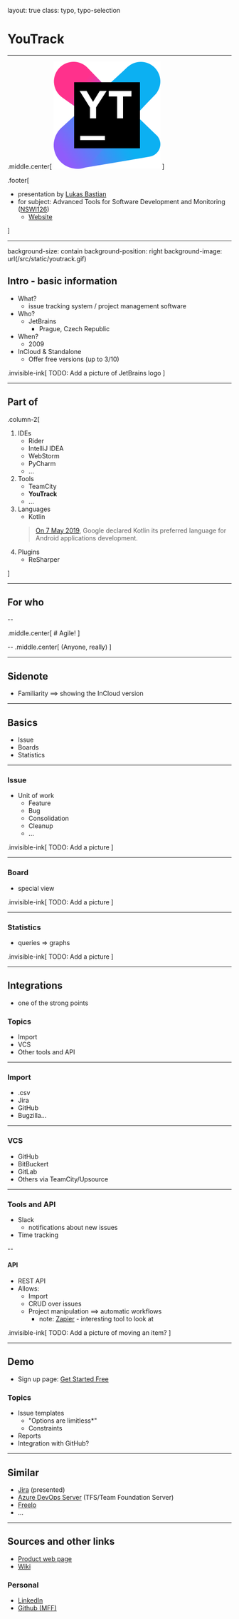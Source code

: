 layout: true
class: typo, typo-selection

# YouTrack

---

.middle.center[
    ![logo](/src/static/youtrack.png)
]

.footer[

- presentation by [Lukas Bastian](https://github.com/bastianluk/)
- for subject: Advanced Tools for Software Development and Monitoring ([NSWI126](https://is.cuni.cz/studium/predmety/index.php?do=predmet&kod=NSWI126))
  - [Website](https://d3s.mff.cuni.cz/cz/teaching/nswi126/)

]

---
background-size: contain
background-position: right
background-image: url(/src/static/youtrack.gif)

## Intro - basic information

- What?
  - issue tracking system / project management software
- Who?
  - JetBrains
    - Prague, Czech Republic
- When?
  - 2009
- InCloud & Standalone
  - Offer free versions (up to 3/10)

.invisible-ink[
    TODO: Add a picture of JetBrains logo
]



---

## Part of

.column-2[

1. IDEs
   - Rider
   - IntelliJ IDEA
   - WebStorm
   - PyCharm
   - ...
1. Tools
   - TeamCity
   - **YouTrack**
   - ...
1. Languages
   - Kotlin
   > [On 7 May 2019](https://techcrunch.com/2019/05/07/kotlin-is-now-googles-preferred-language-for-android-app-development/), Google declared Kotlin its preferred language for Android applications development.
1. Plugins
   - ReSharper

]

---

## For who

--

.middle.center[
    # Agile!
]

--
.middle.center[
    (Anyone, really)
]

---

## Sidenote

- Familiarity ==> showing the InCloud version

---

## Basics

- Issue
- Boards
- Statistics

---

### Issue

- Unit of work
  - Feature
  - Bug
  - Consolidation
  - Cleanup
  - ...

.invisible-ink[
    TODO: Add a picture
]

---

### Board

- special view

.invisible-ink[
    TODO: Add a picture
]

---

### Statistics

- queries => graphs

.invisible-ink[
    TODO: Add a picture
]

---

## Integrations

- one of the strong points

### Topics

- Import
- VCS
- Other tools and API

---

### Import

- .csv
- Jira
- GitHub
- Bugzilla...

---

### VCS

- GitHub
- BitBuckert
- GitLab
- Others via TeamCity/Upsource

---

### Tools and API

- Slack
  - notifications about new issues
- Time tracking

--

#### API

- REST API
- Allows:
   - Import
   - CRUD over issues
   - Project manipulation ==> automatic workflows
      - note: [Zapier](https://zapier.com/) - interesting tool to look at

.invisible-ink[
    TODO: Add a picture of moving an item?
]

---

## Demo

- Sign up page: [Get Started Free](https://www.jetbrains.com/youtrack/)

### Topics

- Issue templates
  - "Options are limitless*"
  - Constraints
- Reports
- Integration with GitHub?

---

## Similar

- [Jira](https://www.atlassian.com/software/jira) (presented)
- [Azure DevOps Server](https://azure.microsoft.com/en-us/services/devops/server/) (TFS/Team Foundation Server)
- [Freelo](https://www.freelo.cz/)
- ...

---

## Sources and other links

- [Product web page](https://www.jetbrains.com/youtrack/)
- [Wiki](https://en.wikipedia.org/wiki/JetBrains)

### Personal

- [LinkedIn](https://www.linkedin.com/in/bastianluk/)
- [Github (MFF)](https://github.com/bastianluk/MFFUK)
